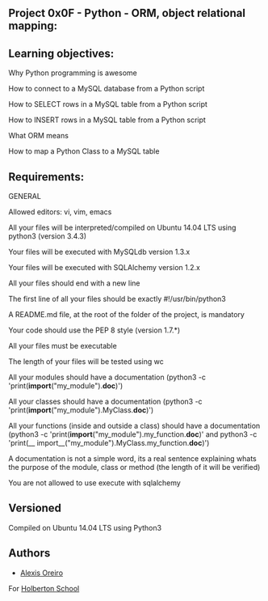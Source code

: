 ## Project 0x0F - Python - ORM, object relational mapping:

## Learning objectives:

Why Python programming is awesome

How to connect to a MySQL database from a Python script

How to SELECT rows in a MySQL table from a Python script

How to INSERT rows in a MySQL table from a Python script

What ORM means

How to map a Python Class to a MySQL table

## Requirements:


GENERAL

Allowed editors: vi, vim, emacs

All your files will be interpreted/compiled on Ubuntu 14.04 LTS using python3 (version 3.4.3)

Your files will be executed with MySQLdb version 1.3.x

Your files will be executed with SQLAlchemy version 1.2.x

All your files should end with a new line

The first line of all your files should be exactly #!/usr/bin/python3

A README.md file, at the root of the folder of the project, is mandatory

Your code should use the PEP 8 style (version 1.7.*)

All your files must be executable

The length of your files will be tested using wc

All your modules should have a documentation (python3 -c 'print(__import__("my_module").__doc__)')

All your classes should have a documentation (python3 -c 'print(__import__("my_module").MyClass.__doc__)')

All your functions (inside and outside a class) should have a documentation (python3 -c 'print(__import__("my_module").my_function.__doc__)' and python3 -c 'print(__
import__("my_module").MyClass.my_function.__doc__)')

A documentation is not a simple word, its a real sentence explaining whats the purpose of the module, class or method (the length of it will be verified)

You are not allowed to use execute with sqlalchemy

## Versioned 

Compiled on Ubuntu 14.04 LTS using Python3

## Authors 

- [Alexis Oreiro](https://github.com/alexoreiro)

For [Holberton School](https://www.holbertonschool.com/uy/en/campus_life/montevideo)
